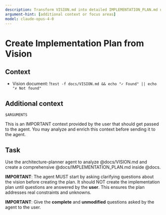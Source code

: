 ```yaml
---
description: Transform VISION.md into detailed IMPLEMENTATION_PLAN.md using architecture-planner agent
argument-hint: [additional context or focus areas]
model: claude-opus-4-0
---
```


# Create Implementation Plan from Vision

## Context

- Vision document: !`test -f docs/VISION.md && echo "✓ Found" || echo "✗ Not found"`

## Additional context

```
$ARGUMENTS
```

This is an IMPORTANT context provided by the user that should get passed to the agent.
You may analyze and enrich this context before sending it to the agent.

## Task

Use the architecture-planner agent to analyze @docs/VISION.md and create a comprehensive @docs/IMPLEMENTATION_PLAN.md inside @docs.

**IMPORTANT**: 
The agent MUST start by asking clarifying questions about the vision before creating the plan.
It should NOT create the implementation plan until questions are answered by the **user**.
This ensures the plan addresses real constraints and unknowns.

**IMPORTANT**:
Give the **complete** and **unmodified** questions asked by the agent to the user.
